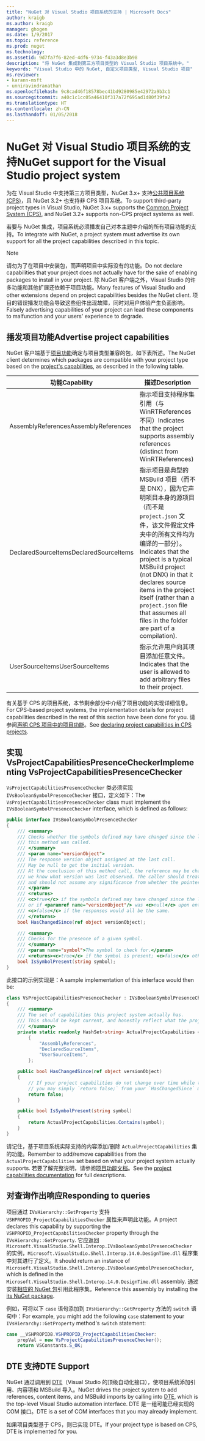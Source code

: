 ```yaml
---
title: "NuGet 对 Visual Studio 项目系统的支持 | Microsoft Docs"
author: kraigb
ms.author: kraigb
manager: ghogen
ms.date: 1/9/2017
ms.topic: reference
ms.prod: nuget
ms.technology: 
ms.assetid: 9d7fa7f6-82ed-4df6-9734-f43a3d8e3b98
description: "将 NuGet 集成到第三方项目类型的 Visual Studio 项目系统中。"
keywords: "Visual Studio 中的 NuGet, 自定义项目类型, Visual Studio 项目"
ms.reviewer:
- karann-msft
- unniravindranathan
ms.openlocfilehash: 9c8cad46f18578bec41bd9280985e42972a9b3c1
ms.sourcegitcommit: a40c1c1cc05a46410f317a72f695ad1d80f39fa2
ms.translationtype: HT
ms.contentlocale: zh-CN
ms.lasthandoff: 01/05/2018
---
```

# <a name="nuget-support-for-the-visual-studio-project-system"></a><span data-ttu-id="a729b-104">NuGet 对 Visual Studio 项目系统的支持</span><span class="sxs-lookup"><span data-stu-id="a729b-104">NuGet support for the Visual Studio project system</span></span>

<span data-ttu-id="a729b-105">为在 Visual Studio 中支持第三方项目类型，NuGet 3.x+ 支持[公共项目系统 (CPS)](https://github.com/Microsoft/VSProjectSystem/blob/master/doc/overview/intro.md)，且 NuGet 3.2+ 也支持非 CPS 项目系统。</span><span class="sxs-lookup"><span data-stu-id="a729b-105">To support third-party project types in Visual Studio, NuGet 3.x+ supports the [Common Project System (CPS)](https://github.com/Microsoft/VSProjectSystem/blob/master/doc/overview/intro.md), and NuGet 3.2+ supports non-CPS project systems as well.</span></span>

<span data-ttu-id="a729b-106">若要与 NuGet 集成，项目系统必须播发自己对本主题中介绍的所有项目功能的支持。</span><span class="sxs-lookup"><span data-stu-id="a729b-106">To integrate with NuGet, a project system must advertise its own support for all the project capabilities described in this topic.</span></span>


> [!NOTE]
> <span data-ttu-id="a729b-107">请勿为了在项目中安装包，而声明项目中实际没有的功能。</span><span class="sxs-lookup"><span data-stu-id="a729b-107">Do not declare capabilities that your project does not actually have for the sake of enabling packages to install in your project.</span></span> <span data-ttu-id="a729b-108">除 NuGet 客户端之外，Visual Studio 的许多功能和其他扩展还依赖于项目功能。</span><span class="sxs-lookup"><span data-stu-id="a729b-108">Many features of Visual Studio and other extensions depend on project capabilities besides the NuGet client.</span></span> <span data-ttu-id="a729b-109">项目的错误播发功能会导致这些组件出现故障，同时对用户体验产生负面影响。</span><span class="sxs-lookup"><span data-stu-id="a729b-109">Falsely advertising capabilities of your project can lead these components to malfunction and your users' experience to degrade.</span></span>

## <a name="advertise-project-capabilities"></a><span data-ttu-id="a729b-110">播发项目功能</span><span class="sxs-lookup"><span data-stu-id="a729b-110">Advertise project capabilities</span></span>

<span data-ttu-id="a729b-111">NuGet 客户端基于[项目功能](https://github.com/Microsoft/VSProjectSystem/blob/master/doc/overview/about_project_capabilities.md)确定与项目类型兼容的包，如下表所述。</span><span class="sxs-lookup"><span data-stu-id="a729b-111">The NuGet client determines which packages are compatible with your project type based on the [project's capabilities](https://github.com/Microsoft/VSProjectSystem/blob/master/doc/overview/about_project_capabilities.md), as described in the following table.</span></span>


|<span data-ttu-id="a729b-112">功能</span><span class="sxs-lookup"><span data-stu-id="a729b-112">Capability</span></span>|<span data-ttu-id="a729b-113">描述</span><span class="sxs-lookup"><span data-stu-id="a729b-113">Description</span></span>|
|----------------|-----------|
|<span data-ttu-id="a729b-114">AssemblyReferences</span><span class="sxs-lookup"><span data-stu-id="a729b-114">AssemblyReferences</span></span>|<span data-ttu-id="a729b-115">指示项目支持程序集引用（与 WinRTReferences 不同）</span><span class="sxs-lookup"><span data-stu-id="a729b-115">Indicates that the project supports assembly references (distinct from WinRTReferences)</span></span>|
|<span data-ttu-id="a729b-116">DeclaredSourceItems</span><span class="sxs-lookup"><span data-stu-id="a729b-116">DeclaredSourceItems</span></span>|<span data-ttu-id="a729b-117">指示项目是典型的 MSBuild 项目（而不是 DNX），因为它声明项目本身的源项目（而不是 `project.json` 文件，该文件假定文件夹中的所有文件均为编译的一部分）。</span><span class="sxs-lookup"><span data-stu-id="a729b-117">Indicates that the project is a typical MSBuild project (not DNX) in that it declares source items in the project itself (rather than a `project.json` file that assumes all files in the folder are part of a compilation).</span></span>|
|<span data-ttu-id="a729b-118">UserSourceItems</span><span class="sxs-lookup"><span data-stu-id="a729b-118">UserSourceItems</span></span>|<span data-ttu-id="a729b-119">指示允许用户向其项目添加任意文件。</span><span class="sxs-lookup"><span data-stu-id="a729b-119">Indicates that the user is allowed to add arbitrary files to their project.</span></span>|

<span data-ttu-id="a729b-120">有关基于 CPS 的项目系统，本节剩余部分中介绍了项目功能的实现详细信息。</span><span class="sxs-lookup"><span data-stu-id="a729b-120">For CPS-based project systems, the implementation details for project capabilities described in the rest of this section have been done for you.</span></span> <span data-ttu-id="a729b-121">请参阅[声明 CPS 项目中的项目功能](https://github.com/Microsoft/VSProjectSystem/blob/master/doc/overview/about_project_capabilities.md#how-to-declare-project-capabilities-in-your-project)。</span><span class="sxs-lookup"><span data-stu-id="a729b-121">See [declaring project capabilities in CPS projects](https://github.com/Microsoft/VSProjectSystem/blob/master/doc/overview/about_project_capabilities.md#how-to-declare-project-capabilities-in-your-project).</span></span>

## <a name="implementing-vsprojectcapabilitiespresencechecker"></a><span data-ttu-id="a729b-122">实现 VsProjectCapabilitiesPresenceChecker</span><span class="sxs-lookup"><span data-stu-id="a729b-122">Implementing VsProjectCapabilitiesPresenceChecker</span></span>

<span data-ttu-id="a729b-123">`VsProjectCapabilitiesPresenceChecker` 类必须实现 `IVsBooleanSymbolPresenceChecker` 接口，定义如下：</span><span class="sxs-lookup"><span data-stu-id="a729b-123">The `VsProjectCapabilitiesPresenceChecker` class must implement the `IVsBooleanSymbolPresenceChecker` interface, which is defined as follows:</span></span>

```cs
public interface IVsBooleanSymbolPresenceChecker
{
    /// <summary>
    /// Checks whether the symbols defined may have changed since the last time
    /// this method was called.
    /// </summary>
    /// <param name="versionObject">
    /// The response version object assigned at the last call.
    /// May be null to get the initial version.
    /// At the conclusion of this method call, the reference may be changed so that on a subsequent call
    /// we know what version was last observed. The caller should treat this value as an opaque object,
    /// and should not assume any significance from whether the pointer changed or not.
    /// </param>
    /// <returns>
    /// <c>true</c> if the symbols defined may have changed since the last call to this method
    /// or if <paramref name="versionObject"/> was <c>null</c> upon entering this method.
    /// <c>false</c> if the responses would all be the same.
    /// </returns>
    bool HasChangedSince(ref object versionObject);

    /// <summary>
    /// Checks for the presence of a given symbol.
    /// </summary>
    /// <param name="symbol">The symbol to check for.</param>
    /// <returns><c>true</c> if the symbol is present; <c>false</c> otherwise.</returns>
    bool IsSymbolPresent(string symbol);
}
```


<span data-ttu-id="a729b-124">此接口的示例实现是：</span><span class="sxs-lookup"><span data-stu-id="a729b-124">A sample implementation of this interface would then be:</span></span>
    
```cs
class VsProjectCapabilitiesPresenceChecker : IVsBooleanSymbolPresenceChecker
{
    /// <summary>
    /// The set of capabilities this project system actually has.
    /// This should be kept current, and honestly reflect what the project can do.
    /// </summary>
    private static readonly HashSet<string> ActualProjectCapabilities = new HashSet<string>(StringComparer.OrdinalIgnoreCase)
        {
            "AssemblyReferences",
            "DeclaredSourceItems",
            "UserSourceItems",
        };

    public bool HasChangedSince(ref object versionObject)
    {
        // If your project capabilities do not change over time while the project is open,
        // you may simply `return false;` from your `HasChangedSince` method.
        return false;
    }

    public bool IsSymbolPresent(string symbol)
    {
        return ActualProjectCapabilities.Contains(symbol);
    }
}
```

<span data-ttu-id="a729b-125">请记住，基于项目系统实际支持的内容添加/删除 `ActualProjectCapabilities` 集的功能。</span><span class="sxs-lookup"><span data-stu-id="a729b-125">Remember to add/remove capabilities from the `ActualProjectCapabilities` set based on what your project system actually supports.</span></span> <span data-ttu-id="a729b-126">若要了解完整说明，请参阅[项目功能文档](https://github.com/Microsoft/VSProjectSystem/blob/master/doc/overview/project_capabilities.md)。</span><span class="sxs-lookup"><span data-stu-id="a729b-126">See the [project capabilities documentation](https://github.com/Microsoft/VSProjectSystem/blob/master/doc/overview/project_capabilities.md) for full descriptions.</span></span>

## <a name="responding-to-queries"></a><span data-ttu-id="a729b-127">对查询作出响应</span><span class="sxs-lookup"><span data-stu-id="a729b-127">Responding to queries</span></span>

<span data-ttu-id="a729b-128">项目通过 `IVsHierarchy::GetProperty` 支持 `VSHPROPID_ProjectCapabilitiesChecker` 属性来声明此功能。</span><span class="sxs-lookup"><span data-stu-id="a729b-128">A project declares this capability by supporting the  `VSHPROPID_ProjectCapabilitiesChecker` property through the `IVsHierarchy::GetProperty`.</span></span> <span data-ttu-id="a729b-129">它应返回 `Microsoft.VisualStudio.Shell.Interop.IVsBooleanSymbolPresenceChecker` 的实例，`Microsoft.VisualStudio.Shell.Interop.14.0.DesignTime.dll` 程序集中对其进行了定义。</span><span class="sxs-lookup"><span data-stu-id="a729b-129">It should return an instance of `Microsoft.VisualStudio.Shell.Interop.IVsBooleanSymbolPresenceChecker`, which is defined in the `Microsoft.VisualStudio.Shell.Interop.14.0.DesignTime.dll` assembly.</span></span> <span data-ttu-id="a729b-130">通过安装[相应的 NuGet 包](https://www.nuget.org/packages/Microsoft.VisualStudio.Shell.Interop.14.0.DesignTime)引用此程序集。</span><span class="sxs-lookup"><span data-stu-id="a729b-130">Reference this assembly by installing the [its NuGet package](https://www.nuget.org/packages/Microsoft.VisualStudio.Shell.Interop.14.0.DesignTime).</span></span>

<span data-ttu-id="a729b-131">例如，可将以下 `case` 语句添加到 `IVsHierarchy::GetProperty` 方法的 `switch` 语句中：</span><span class="sxs-lookup"><span data-stu-id="a729b-131">For example, you might add the following `case` statement to your `IVsHierarchy::GetProperty` method's `switch` statement:</span></span>

```cs
case __VSHPROPID8.VSHPROPID_ProjectCapabilitiesChecker:
    propVal = new VsProjectCapabilitiesPresenceChecker();
    return VSConstants.S_OK;
```

## <a name="dte-support"></a><span data-ttu-id="a729b-132">DTE 支持</span><span class="sxs-lookup"><span data-stu-id="a729b-132">DTE Support</span></span>

<span data-ttu-id="a729b-133">NuGet 通过调用到 [DTE](/dotnet/api/envdte.dte?view=visualstudiosdk-2017)（Visual Studio 的顶级自动化接口），使项目系统添加引用、内容项和 MSBuild 导入。</span><span class="sxs-lookup"><span data-stu-id="a729b-133">NuGet drives the project system to add references, content items, and MSBuild imports by calling into [DTE](/dotnet/api/envdte.dte?view=visualstudiosdk-2017), which is the top-level Visual Studio automation interface.</span></span> <span data-ttu-id="a729b-134">DTE 是一组可能已经实现的 COM 接口。</span><span class="sxs-lookup"><span data-stu-id="a729b-134">DTE is a set of COM interfaces that you may already implement.</span></span>

<span data-ttu-id="a729b-135">如果项目类型基于 CPS，则已实现 DTE。</span><span class="sxs-lookup"><span data-stu-id="a729b-135">If your project type is based on CPS, DTE is implemented for you.</span></span>

